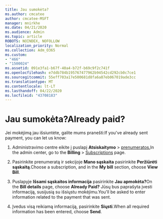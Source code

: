 ```yaml
---
title: Jau sumokėta?
ms.author: cmcatee
author: cmcatee-MSFT
manager: mnirkhe
ms.date: 04/21/2020
ms.audience: Admin
ms.topic: article
ROBOTS: NOINDEX, NOFOLLOW
localization_priority: Normal
ms.collection: Adm_O365
ms.custom:
- "466"
- "1500024"
ms.assetid: 091e3fa1-b67f-40a4-b72f-b69c9f2c741f
ms.openlocfilehash: e7ddb784b195767477962b94542cd292cb0c7ce1
ms.sourcegitcommit: 55eff703a17e500681d8fa6a87eb067019ade3cc
ms.translationtype: MT
ms.contentlocale: lt-LT
ms.lasthandoff: 04/22/2020
ms.locfileid: "43708183"
---
```

# <a name="already-paid"></a><span data-ttu-id="b6358-102">Jau sumokėta?</span><span class="sxs-lookup"><span data-stu-id="b6358-102">Already paid?</span></span>

<span data-ttu-id="b6358-103">Jei mokėjimą jau išsiuntėte, galite mums pranešti:</span><span class="sxs-lookup"><span data-stu-id="b6358-103">If you've already sent payment, you can let us know:</span></span>
  
1. <span data-ttu-id="b6358-104">Administravimo centre eikite į puslapį **Atsiskaitymo** \> [prenumeratos.](https://go.microsoft.com/fwlink/p/?linkid=842054)</span><span class="sxs-lookup"><span data-stu-id="b6358-104">In the admin center, go to the **Billing** \> [Subscriptions](https://go.microsoft.com/fwlink/p/?linkid=842054) page.</span></span>

2. <span data-ttu-id="b6358-105">Pasirinkite prenumeratą ir sekcijoje **Mano sąskaita** pasirinkite **Peržiūrėti sąskaitą**.</span><span class="sxs-lookup"><span data-stu-id="b6358-105">Choose a subscription, and in the **My bill** section, choose **View Bill**.</span></span>

3. <span data-ttu-id="b6358-106">Puslapyje **Išsami sąskaitos informacija** pasirinkite **Jau apmokėta?**</span><span class="sxs-lookup"><span data-stu-id="b6358-106">On the **Bill details** page, choose **Already Paid?**</span></span> <span data-ttu-id="b6358-107">Jūsų bus paprašyta įvesti informaciją, susijusią su išsiųstu mokėjimu.</span><span class="sxs-lookup"><span data-stu-id="b6358-107">You'll be asked to enter information related to the payment that was sent.</span></span>

4. <span data-ttu-id="b6358-108">Įvedus visą reikiamą informaciją, pasirinkite **Siųsti**.</span><span class="sxs-lookup"><span data-stu-id="b6358-108">When all required information has been entered, choose **Send**.</span></span>